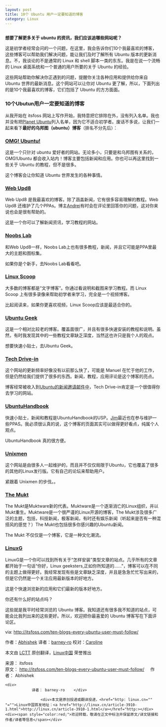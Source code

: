 ```yaml
---
layout: post
title: 10个 Ubuntu 用户一定要知道的博客
category: Linux
---
```



<td id="article_content"><p><a href="https://camo.githubusercontent.com/402f871af354595b15fcda548d67826810926a19/687474703a2f2f697473666f73732e697473666f73732e6e6574646e612d63646e2e636f6d2f77702d636f6e74656e742f75706c6f6164732f323031342f30392f426573745f5562756e74755f426c6f67732e6a7067" target="_blank"><img src="https://camo.githubusercontent.com/402f871af354595b15fcda548d67826810926a19/687474703a2f2f697473666f73732e697473666f73732e6e6574646e612d63646e2e636f6d2f77702d636f6e74656e742f75706c6f6164732f323031342f30392f426573745f5562756e74755f426c6f67732e6a7067" alt="" data-canonical-src="http://img.linux.net.cn/data/attachment/album/201409/27/092648ie0hlflepel1cggx.jpg"></a></p>
<p><strong>想要了解更多关于 ubuntu 的资讯，我们应该追哪些网站呢？</strong></p>
<p>这是初学者经常会问的一个问题，在这里，我会告诉你们10个我最喜欢的博客，这些博客可以帮助我们解决问题，能让我们及时了解所有 Ubuntu 版本的更新消息。不，我谈论的不是通常的 Linux 和 shell 脚本一类的东东。我是在说一个流畅的 Linux 桌面系统和一个普通的用户所要的关于 Ubuntu 的经验。</p>
<p>这些网站帮助你解决你正遇到的问题，提醒你关注各种应用和提供给你来自 Ubuntu 世界的最新消息。这个网站可以让你对 Ubuntu 更了解，所以，下面列出的是10个我最喜欢的博客，它们包括了 Ubuntu 的方方面面。</p>
<h3><a class="anchor" href="https://github.com/LCTT/TranslateProject/blob/master/translated/talk/20140922%20Ten%20Blogs%20Every%20Ubuntu%20User%20Must%20Follow.md#10%E4%B8%AAubutun%E7%94%A8%E6%88%B7%E4%B8%80%E5%AE%9A%E8%A6%81%E7%9F%A5%E9%81%93%E7%9A%84%E5%8D%9A%E5%AE%A2" name="user-content-10%E4%B8%AAubutun%E7%94%A8%E6%88%B7%E4%B8%80%E5%AE%9A%E8%A6%81%E7%9F%A5%E9%81%93%E7%9A%84%E5%8D%9A%E5%AE%A2"></a>10个Ubutun用户一定要知道的博客</h3>
<p>从我开始在 itsfoss 网站上写作开始，我特意把它排除在外，没有列入名单。我也并没有把<a href="http://planet.ubuntu.com/">Planet Ubuntu</a>列入名单，因为它不适合初学者。废话不多说，让我们一起来看下<strong>最好的乌邦图（ubuntu）博客</strong>（排名不分先后）：</p>
<h3><a class="anchor" href="https://github.com/LCTT/TranslateProject/blob/master/translated/talk/20140922%20Ten%20Blogs%20Every%20Ubuntu%20User%20Must%20Follow.md#omg-ubuntu" name="user-content-omg-ubuntu"></a><a href="http://www.omgubuntu.co.uk/">OMG! Ubuntu!</a></h3>
<p>这是一个只针对 ubuntu 爱好者的网站。无论多小，只要是和乌邦图有关系的，OMG!Ubuntu 都会收入站内！博客主要包括新闻和应用。你也可以再这里找到一些关于 Ubuntu 的教程，但不是很多。</p>
<p>这个博客会让你知道 Ubuntu 世界发生的各种事情。</p>
<h3><a class="anchor" href="https://github.com/LCTT/TranslateProject/blob/master/translated/talk/20140922%20Ten%20Blogs%20Every%20Ubuntu%20User%20Must%20Follow.md#web-upd8" name="user-content-web-upd8"></a><a href="http://www.webupd8.org/">Web Upd8</a></h3>
<p>Web Upd8 是我最喜欢的博客。除了涵盖新闻，它有很多容易理解的教程。Web Upd8 还维护了几个PPAs。博主<a href="https://plus.google.com/+AlinAndrei">Andrei</a>有时会在评论里回答你的问题，这对你来说也会是很有帮助的。</p>
<p>这是一个你可以了解新闻资讯，学习教程的网站。</p>
<h3><a class="anchor" href="https://github.com/LCTT/TranslateProject/blob/master/translated/talk/20140922%20Ten%20Blogs%20Every%20Ubuntu%20User%20Must%20Follow.md#noobs-lab" name="user-content-noobs-lab"></a><a href="http://www.noobslab.com/">Noobs Lab</a></h3>
<p>和Web Upd8一样，Noobs Lab上也有很多教程，新闻，并且它可能是PPA里最大的主题和图标集。</p>
<p>如果你是个新手，去Noobs Lab看看吧。</p>
<h3><a class="anchor" href="https://github.com/LCTT/TranslateProject/blob/master/translated/talk/20140922%20Ten%20Blogs%20Every%20Ubuntu%20User%20Must%20Follow.md#linux-scoop" name="user-content-linux-scoop"></a><a href="http://linuxscoop.com/">Linux Scoop</a></h3>
<p>大多数的博客都是“文字博客”。你通过看说明和截图来学习教程。而 Linux Scoop 上有很多录像来帮助初学者来学习，完全是一个视频博客。</p>
<p>比起阅读来，如果你更喜欢视频，Linux Scoop应该是最适合你的。</p>
<h3><a class="anchor" href="https://github.com/LCTT/TranslateProject/blob/master/translated/talk/20140922%20Ten%20Blogs%20Every%20Ubuntu%20User%20Must%20Follow.md#ubuntu-geek" name="user-content-ubuntu-geek"></a><a href="http://www.ubuntugeek.com/">Ubuntu Geek</a></h3>
<p>这是一个相对比较老的博客。覆盖面很广，并且有很多快速安装的教程和说明。虽然，有时我发现其中的一些教程文章缺乏深度，当然这也许只是我个人的观点。</p>
<p>想要快速小贴士，去Ubuntu Geek。</p>
<h3><a class="anchor" href="https://github.com/LCTT/TranslateProject/blob/master/translated/talk/20140922%20Ten%20Blogs%20Every%20Ubuntu%20User%20Must%20Follow.md#tech-drive-in" name="user-content-tech-drive-in"></a><a href="http://www.techdrivein.com/">Tech Drive-in</a></h3>
<p>这个网站的更新频率好像没有以前那么快了，可能是 Manuel 在忙于他的工作，但是仍然给我们提供了很多的东西。新闻，教程，应用评论是这个博客的亮点。</p>
<p>博客经常被收入到<a href="https://lists.ubuntu.com/mailman/listinfo/ubuntu-news">Ubuntu的新闻邀请邮件中</a>，Tech Drive-in肯定是一个很值得你去学习的网站。</p>
<h3><a class="anchor" href="https://github.com/LCTT/TranslateProject/blob/master/translated/talk/20140922%20Ten%20Blogs%20Every%20Ubuntu%20User%20Must%20Follow.md#ubuntuhandbook" name="user-content-ubuntuhandbook"></a><a href="http://ubuntuhandbook.org/">UbuntuHandbook</a></h3>
<p>快速小贴士，新闻和教程是UbuntuHandbook的USP。<a href="https://plus.google.com/u/0/+JimUbuntuHandbook">Jim</a>最近也在参与维护一些PPAS。我必须很认真的说，这个博客的页面其实可以做得更好看点，纯属个人观点。</p>
<p>UbuntuHandbook 真的很方便。</p>
<h3><a class="anchor" href="https://github.com/LCTT/TranslateProject/blob/master/translated/talk/20140922%20Ten%20Blogs%20Every%20Ubuntu%20User%20Must%20Follow.md#unixmen" name="user-content-unixmen"></a><a href="http://www.unixmen.com/">Unixmen</a></h3>
<p>这个网站是由很多人一起维护的，而且并不仅仅局限于Ubuntu，它也覆盖了很多的其他的Linux发行版。它有自己的论坛来帮助用户。</p>
<p>紧跟着 Unixmen 的步伐。。</p>
<h3><a class="anchor" href="https://github.com/LCTT/TranslateProject/blob/master/translated/talk/20140922%20Ten%20Blogs%20Every%20Ubuntu%20User%20Must%20Follow.md#the-mukt" name="user-content-the-mukt"></a><a href="http://www.themukt.com/">The Mukt</a></h3>
<p>The Mukt是Muktware新的代表。Muktware是一个逐渐消亡的Linux组织，并以Mukt重生。Muktware是一个很严谨的Linux开源的博客，The Mukt涉及很多广泛的主题，包括，科技新闻，极客新闻，有时还有娱乐新闻（听起来是否有一种混搭风的感觉？）The Mukt也包括很多你感兴趣的Ubuntu新闻。</p>
<p>The Mukt 不仅仅是一个博客，它是一种文化潮流。</p>
<h3><a class="anchor" href="https://github.com/LCTT/TranslateProject/blob/master/translated/talk/20140922%20Ten%20Blogs%20Every%20Ubuntu%20User%20Must%20Follow.md#linuxg" name="user-content-linuxg"></a><a href="http://linuxg.net/">LinuxG</a></h3>
<p>LinuxG是一个你可以找到所有关于“怎样安装”类型文章的站点。几乎所有的文章都开始于一句话“你好，Linux geeksters,正如你所知道的……”，博客可以在不同的主题上做得更好。我经常发现有些是文章缺乏深度，并且是急急忙忙写出来的，但是它仍然是一个关注应用最新版本的好地方。</p>
<p>这是个快速浏览新的应用和它们最新的版本好地方。</p>
<p><a class="anchor" href="https://github.com/LCTT/TranslateProject/blob/master/translated/talk/20140922%20Ten%20Blogs%20Every%20Ubuntu%20User%20Must%20Follow.md#%E4%BD%A0%E8%BF%98%E6%9C%89%E4%BB%80%E4%B9%88%E5%A5%BD%E7%9A%84%E7%AB%99%E7%82%B9%E5%90%97" name="user-content-%E4%BD%A0%E8%BF%98%E6%9C%89%E4%BB%80%E4%B9%88%E5%A5%BD%E7%9A%84%E7%AB%99%E7%82%B9%E5%90%97"></a>你还有什么好的站点吗？</p>
<p><a class="anchor" href="https://github.com/LCTT/TranslateProject/blob/master/translated/talk/20140922%20Ten%20Blogs%20Every%20Ubuntu%20User%20Must%20Follow.md#%E8%BF%99%E4%BA%9B%E5%B0%B1%E6%98%AF%E6%88%91%E5%B9%B3%E6%97%B6%E7%BB%8F%E5%B8%B8%E6%B5%8F%E8%A7%88%E7%9A%84-ubuntu-%E5%8D%9A%E5%AE%A2%E6%88%91%E7%9F%A5%E9%81%93%E8%BF%98%E6%9C%89%E5%BE%88%E5%A4%9A%E6%88%91%E4%B8%8D%E7%9F%A5%E9%81%93%E7%9A%84%E7%AB%99%E7%82%B9%E5%8F%AF%E8%83%BD%E4%BC%9A%E6%AF%94%E6%88%91%E5%88%97%E5%87%BA%E6%9D%A5%E7%9A%84%E8%BF%99%E4%BA%9B%E6%9B%B4%E5%A5%BD%E6%89%80%E4%BB%A5%E6%AC%A2%E8%BF%8E%E6%8A%8A%E4%BD%A0%E6%9C%80%E5%96%9C%E7%88%B1%E7%9A%84-ubuntu-%E5%8D%9A%E5%AE%A2%E5%86%99%E5%9C%A8%E4%B8%8B%E9%9D%A2%E8%AF%84%E8%AE%BA%E5%8C%BA" name="user-content-%E8%BF%99%E4%BA%9B%E5%B0%B1%E6%98%AF%E6%88%91%E5%B9%B3%E6%97%B6%E7%BB%8F%E5%B8%B8%E6%B5%8F%E8%A7%88%E7%9A%84-ubuntu-%E5%8D%9A%E5%AE%A2%E6%88%91%E7%9F%A5%E9%81%93%E8%BF%98%E6%9C%89%E5%BE%88%E5%A4%9A%E6%88%91%E4%B8%8D%E7%9F%A5%E9%81%93%E7%9A%84%E7%AB%99%E7%82%B9%E5%8F%AF%E8%83%BD%E4%BC%9A%E6%AF%94%E6%88%91%E5%88%97%E5%87%BA%E6%9D%A5%E7%9A%84%E8%BF%99%E4%BA%9B%E6%9B%B4%E5%A5%BD%E6%89%80%E4%BB%A5%E6%AC%A2%E8%BF%8E%E6%8A%8A%E4%BD%A0%E6%9C%80%E5%96%9C%E7%88%B1%E7%9A%84-ubuntu-%E5%8D%9A%E5%AE%A2%E5%86%99%E5%9C%A8%E4%B8%8B%E9%9D%A2%E8%AF%84%E8%AE%BA%E5%8C%BA"></a>这些就是我平时经常浏览的 Ubuntu 博客。我知道还有很多我不知道的站点，可能会比我列出来的这些更好。所以，欢迎把你最喜爱的 Ubuntu 博客写在下面评论区。</p>
<p>via:&nbsp;<a href="http://itsfoss.com/ten-blogs-every-ubuntu-user-must-follow/">http://itsfoss.com/ten-blogs-every-ubuntu-user-must-follow/</a></p>
<p>作者：<a href="http://itsfoss.com/author/Abhishek/">Abhishek</a>&nbsp;译者：<a href="https://github.com/barney-ro">barney-ro</a>&nbsp;校对：<a href="https://github.com/carolinewuyan">Caroline</a></p>
<p>本文由&nbsp;<a href="https://github.com/LCTT/TranslateProject">LCTT</a>&nbsp;原创翻译，<a href="http://linux.cn/">Linux中国</a>&nbsp;荣誉推出</p>

<div class="copyright">
    <div>来源： itsfoss</div>    <div>
    	原文： <a href="http://itsfoss.com/ten-blogs-every-ubuntu-user-must-follow/" target="_blank">http://itsfoss.com/ten-blogs-every-ubuntu-user-must-follow/</a>&nbsp;&nbsp;&nbsp;&nbsp;    	作者： Abhishek     </div>

    <div>
    	    	译者： barney-ro    </div>

                	<div>本文是原创投递或翻译投递，<href="http: linux.cn="" "="">Linux中国首发地址：<a href="http://linux.cn/article-3910-1.html">http://linux.cn/article-3910-1.html</a></href="http:></div><div><span style="color:red;">欢迎转载，敬请在正文中标注并保留原文/译文链接和作者/译者等信息</span></div>

</div>
<div class="hm">
<a title="分享到腾讯微博" href="javascript:void( share_tqq(SITEURL + 'article-3910-1.html','article_title','article_content','http://img.linux.net.cn/data/attachment/album/201409/27/092648ie0hlflepel1cggx.jpg.large.jpg') );" class="tqq_large"></a>
<a title="分享到新浪微博" href="javascript:void( share_tsina(SITEURL + 'article-3910-1.html','article_title','article_content','http://img.linux.net.cn/data/attachment/album/201409/27/092648ie0hlflepel1cggx.jpg.large.jpg') );" class="tsina_large"></a>
</div>
</td>
